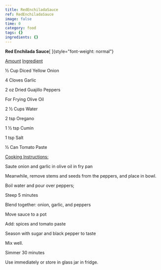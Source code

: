 ```yaml
---
title: RedEnchiladaSauce
ref: RedEnchiladaSauce
image: false
time: 0
category: food
tags: {}
ingredients: {}
---
```

**Red Enchilada Sauce**[ ]{style="font-weight: normal"}



[Amount]() [Ingredient]()


½ Cup Diced Yellow Onion

4 Cloves Garlic

2 oz Dried Guajillo Peppers

For Frying Olive Oil


2 ½ Cups Water


2 tsp Oregano

1 ½ tsp Cumin

1 tsp Salt


½ Can Tomato Paste


[Cooking Instructions:]()


Saute onion and garlic in olive oil in fry pan


Meanwhile, remove stems and seeds from the peppers, and place in bowl.


Boil water and pour over peppers;

Steep 5 minutes


Blend together: onion, garlic, and peppers

Move sauce to a pot

Add: spices and tomato paste

Season with sugar and black pepper to taste

Mix well.


Simmer 30 minutes


Use immediately or store in glass jar in fridge.




